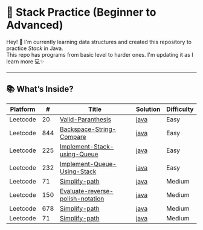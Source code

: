 # 🔗 Stack Practice (Beginner to Advanced)

Hey! 👋 I'm currently learning data structures and created this repository to practice *Stack* in Java.  
This repo has programs from basic level to harder ones. I'm updating it as I learn more 💻✨

---

## 📚 What’s Inside?

| Platform| # | Title | Solution | Difficulty | 
|-------- | --- | ----- | -------- | ---------- | 
|Leetcode|20|[Valid-Paranthesis](https://leetcode.com/problems/valid-parentheses/description/)|[java](https://github.com/Vishwa-V25/DSA-LeetCode/tree/main/Stack/Valid%20Parenthesis)|Easy|
|Leetcode|844|[Backspace-String-Compare](https://leetcode.com/problems/backspace-string-compare/description/)|[java](https://github.com/Vishwa-V25/DSA-LeetCode/tree/main/Stack/%20Backspace%20String%20Compare)|Easy|
|Leetcode|225|[Implement-Stack-using-Queue](https://leetcode.com/problems/implement-stack-using-queues/description/)|[java](https://github.com/Vishwa-V25/DSA-LeetCode/tree/main/Stack/Implement%20Stack%20using%20Queues)|Easy|
|Leetcode|232|[Implement-Queue-Using-Stack](https://leetcode.com/problems/implement-queue-using-stacks/description/)|[java](https://github.com/Vishwa-V25/DSA-LeetCode/tree/main/Stack/Implement%20Queue%20using%20Stacks)|Easy|
|Leetcode|71|[Simplify-path](https://leetcode.com/problems/simplify-path/description/)|[java](https://github.com/Vishwa-V25/DSA-LeetCode/tree/main/Stack/Simplify%20Path)|Medium|
|Leetcode|150|[Evaluate-reverse-polish-notation](https://leetcode.com/problems/evaluate-reverse-polish-notation/description/)|[java](https://github.com/Vishwa-V25/DSA-LeetCode/tree/main/Stack/Evaluate%20Reverse%20Polish%20Notation)|Medium|
|Leetcode|678|[Simplify-path](https://leetcode.com/problems/valid-parenthesis-string/description/)|[java](https://github.com/Vishwa-V25/DSA-LeetCode/tree/main/Stack/%20Valid%20Parenthesis%20String)|Medium|
|Leetcode|71|[Simplify-path](https://leetcode.com/problems/simplify-path/description/)|[java](https://github.com/Vishwa-V25/DSA-LeetCode/tree/main/Stack/Simplify%20Path)|Medium|


